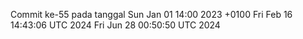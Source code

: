 Commit ke-55 pada tanggal Sun Jan 01 14:00 2023 +0100
Fri Feb 16 14:43:06 UTC 2024
Fri Jun 28 00:50:50 UTC 2024
